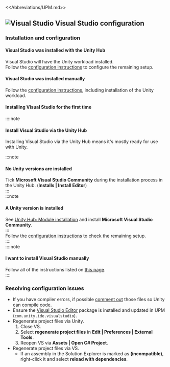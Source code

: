 <<Abbreviations/UPM.md>>
## ![Visual Studio](/Images/visualstudio.svg) Visual Studio configuration
### Installation and configuration
#### Visual Studio was installed with the Unity Hub
Visual Studio will have the Unity workload installed.  
Follow the [configuration instructions](https://docs.microsoft.com/en-us/visualstudio/gamedev/unity/get-started/getting-started-with-visual-studio-tools-for-unity#configure-unity-to-use-visual-studio) to configure the remaining setup.  

#### Visual Studio was installed manually
Follow the [configuration instructions](https://docs.microsoft.com/en-us/visualstudio/gamedev/unity/get-started/getting-started-with-visual-studio-tools-for-unity#install-unity-support-for-visual-studio), including installation of the Unity workload.

#### Installing Visual Studio for the first time
::::note  
#### Install Visual Studio via the Unity Hub
Installing Visual Studio via the Unity Hub means it's mostly ready for use with Unity.

:::note
#### No Unity versions are installed
Tick **Microsoft Visual Studio Community** during the installation process in the Unity Hub. (**Installs | Install Editor**)  
:::  
:::note  
#### A Unity version is installed
See [Unity Hub: Module installation](../../Unity%20Hub/Module%20Installation.md) and install **Microsoft Visual Studio Community**.  
:::  
Follow the [configuration instructions](https://docs.microsoft.com/en-us/visualstudio/gamedev/unity/get-started/getting-started-with-visual-studio-tools-for-unity#configure-unity-to-use-visual-studio) to check the remaining setup.  
::::  
::::note  
#### I want to install Visual Studio manually
Follow all of the instructions listed on [this page](https://docs.microsoft.com/en-us/visualstudio/gamedev/unity/get-started/getting-started-with-visual-studio-tools-for-unity).  
::::

### Resolving configuration issues

- If you have compiler errors, if possible [comment out](https://learn.microsoft.com/en-us/dotnet/csharp/language-reference/tokens/comments) those files so Unity can compile code.
- Ensure the [Visual Studio Editor](https://docs.unity3d.com/Manual/com.unity.ide.visualstudio.html) package is installed and updated in UPM (`com.unity.ide.visualstudio`).
- Regenerate project files via Unity.
  1. Close VS.
  1. Select **regenerate project files** in **Edit | Preferences | External Tools**.
  1. Reopen VS via **Assets | Open C# Project**.
- Regenerate project files via VS.
  - If an assembly in the Solution Explorer is marked as **(incompatible)**, right-click it and select **reload with dependencies**.